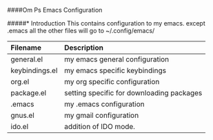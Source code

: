 ####Om Ps Emacs Configuration

#####* Introduction
This contains configuration to my emacs. except .emacs all the other files will go to ~/.config/emacs/


| Filename          | Description                                  |
| :---------------- | :------------------------------------------- |
| general.el        | my emacs general configuration               |
| keybindings.el    | my emacs specific keybindings                |
| org.el            | my org specific configuration                |
| package.el        | setting specific for downloading packages    |
| .emacs            | my .emacs configuration                      |
| gnus.el           | my gmail configuration                       |
| ido.el            | addition of IDO mode.                        |

